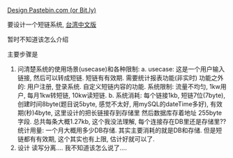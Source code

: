 [Design Pastebin.com (or Bit.ly)](https://github.com/donnemartin/system-design-primer/blob/master/solutions/system_design/pastebin/README.md)

要设计一个短链系统, [台湾中文版](https://www.itread01.com/content/1544934307.html)

暂时不知道该怎么介绍

主要步骤是
1. 问清楚系统的使用场景(usecase)和各种限制: 
    a. usecase: 这是一个用户输入链接, 然后可以转成短链. 短链有有效期. 需要统计报表功能(非实时)
        功能之外的: 用户注册, 登录系统. 自定义短链内容的功能.
        系统限制: 流量不均匀, 1kw用户, 每月1kw转短链, 10kw读短链.
    b. 系统消耗:
        每个链接1kb, 短链7位(7byte), 创建时间8byte(题目说5byte, 感觉不太好, 用mySQL的dateTime多好), 有效期(秒)4byte, 这里设计的把长链接存到存储里 然后数据库存着地址 255byte字段.
        总共每条大概1.27kb, 这个我没法理解, 每个连接存在DB里还是存储里??
        统计用量: 一个月大概用多少DB存储. 其实主要消耗的就是DB和存储. 但是短链都有有效期, 这个其实也有上限, 估计好就可以了.
2. 设计
    读写分离.... 我不知道该怎么说了....
    
    
